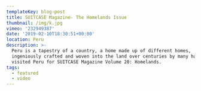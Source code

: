 ```yaml
---
templateKey: blog-post
title: SUITCASE Magazine- The Homelands Issue
thumbnail: /img/k.jpg
vimeo: '232949387'
date: '2019-02-10T18:30:51+00:00'
location: Peru
description: >-
  Peru is a tapestry of a country, a home made up of different homes,
  ingeniously crafted and woven into the land over centuries by many hands. We
  visited Peru for SUITCASE Magazine Volume 20: Homelands.
tags:
  - featured
  - video
---
```


